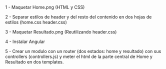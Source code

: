 1 - Maquetar Home.png (HTML y CSS)

2 - Separar estilos de header y del resto del contenido en dos hojas de estilos (home.css header.css)

3 - Maquetar Resultado.png (Reutilizando header.css)

4 - Instalar Angular

5 - Crear un modulo con un router (dos estados: home y resultado) con sus controllers (controllers.js) y meter el html de la parte central de Home y Resultado en dos templates.
